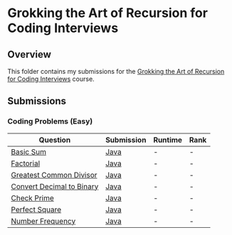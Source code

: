 # Grokking the Art of Recursion for Coding Interviews

## Overview
This folder contains my submissions for the [Grokking the Art of Recursion for Coding Interviews](https://www.designgurus.io/course/grokking-recursion-for-coding-interview) course.

## Submissions
### Coding Problems (Easy)
| Question                                                                                                                  | Submission                                                                                                                                              | Runtime | Rank |
|---------------------------------------------------------------------------------------------------------------------------|---------------------------------------------------------------------------------------------------------------------------------------------------------|---------|------|
| [Basic Sum](https://www.designgurus.io/course-play/grokking-recursion/doc/1-basic-sum)                                    | [Java](https://github.com/shumarb/designgurus/blob/main/grokking-the-art-of-recursion-for-coding-interviews/submissions/BasicSum.java)                  | -       | -    |
| [Factorial](https://www.designgurus.io/course-play/grokking-recursion/doc/2-factorial)                                    | [Java](https://github.com/shumarb/designgurus/blob/main/grokking-the-art-of-recursion-for-coding-interviews/submissions/Factorial.java)                 | -       | -    |
| [Greatest Common Divisor](https://www.designgurus.io/course-play/grokking-recursion/doc/3-greatest-common-divisor-gcd)    | [Java](https://github.com/shumarb/designgurus/blob/main/grokking-the-art-of-recursion-for-coding-interviews/submissions/GreatestCommonDivisor.java)     | -       | -    |
| [Convert Decimal to Binary](https://www.designgurus.io/course-play/grokking-recursion/doc/4-converting-decimal-to-binary) | [Java](https://github.com/shumarb/designgurus/blob/main/grokking-the-art-of-recursion-for-coding-interviews/submissions/ConvertingDecimalToBinary.java) | -       | -    |
| [Check Prime](https://www.designgurus.io/course-play/grokking-recursion/doc/5-check-prime)                                | [Java](https://github.com/shumarb/designgurus/blob/main/grokking-the-art-of-recursion-for-coding-interviews/submissions/CheckPrime.java)                | -       | -    |
| [Perfect Square](https://www.designgurus.io/course-play/grokking-recursion/doc/6-perfect-square)                          | [Java](https://github.com/shumarb/designgurus/blob/main/grokking-the-art-of-recursion-for-coding-interviews/submissions/PerfectSquare.java)             | -       | -    |
| [Number Frequency](https://www.designgurus.io/course-play/grokking-recursion/doc/7-number-frequency)                      | [Java](https://github.com/shumarb/designgurus/blob/main/grokking-the-art-of-recursion-for-coding-interviews/submissions/NumberFrequency.java)           | -       | -    |
